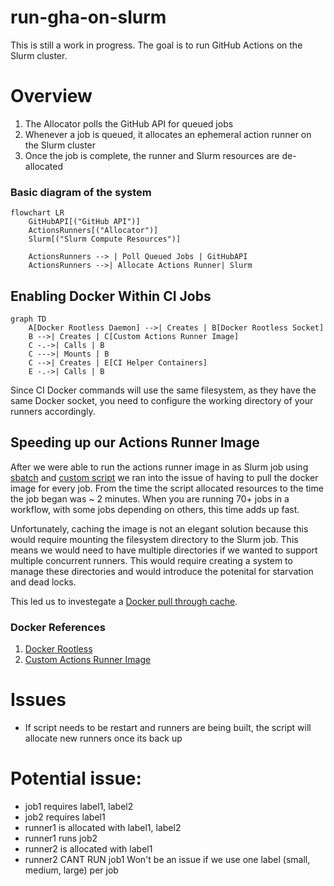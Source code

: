 # run-gha-on-slurm

This is still a work in progress. The goal is to run GitHub Actions on the Slurm cluster.

# Overview
1. The Allocator polls the GitHub API for queued jobs
2. Whenever a job is queued, it allocates an ephemeral action runner on the Slurm cluster
3. Once the job is complete, the runner and Slurm resources are de-allocated

### Basic diagram of the system
```mermaid
flowchart LR
    GitHubAPI[("GitHub API")]
    ActionsRunners[("Allocator")]
    Slurm[("Slurm Compute Resources")]

    ActionsRunners --> | Poll Queued Jobs | GitHubAPI 
    ActionsRunners -->| Allocate Actions Runner| Slurm 
```

## Enabling Docker Within CI Jobs

```mermaid
graph TD
    A[Docker Rootless Daemon] -->| Creates | B[Docker Rootless Socket]
    B -->| Creates | C[Custom Actions Runner Image]
    C -.->| Calls | B
    C --->| Mounts | B
    C -->| Creates | E[CI Helper Containers]
    E -.->| Calls | B
```

Since CI Docker commands will use the same filesystem, as they have the same Docker socket, you need to configure the working directory of your runners accordingly. 

## Speeding up our Actions Runner Image

After we were able to run the actions runner image in as Slurm job using [sbatch](https://slurm.schedmd.com/sbatch.html) and [custom script](https://github.com/WATonomous/run-gha-on-slurm/blob/main/allocate-ephemeral-runner-from-docker.sh) we ran into the issue of having to pull the docker image for every job. From the time the script allocated resources to the time the job began was ~ 2 minutes. When you are running 70+ jobs in a workflow, with some jobs depending on others, this time adds up fast. 

Unfortunately, caching the image is not an elegant solution because this would require mounting the filesystem directory to the Slurm job. This means we would need to have multiple directories if we wanted to support multiple concurrent runners. This would require creating a system to manage these directories and would introduce the potenital for starvation and dead locks. 

This led us to investegate a [Docker pull through cache](https://docs.docker.com/docker-hub/mirror/).


### Docker References
1. [Docker Rootless](https://docs.docker.com/engine/security/rootless/)
2. [Custom Actions Runner Image](https://github.com/WATonomous/actions-runner-image)


# Issues
- If script needs to be restart and runners are being built, the script will allocate new runners once its back up 

# Potential issue:
- job1 requires label1, label2
- job2 requires label1
- runner1 is allocated with label1, label2
- runner1 runs job2
- runner2 is allocated with label1
- runner2 CANT RUN job1
Won't be an issue if we use one label (small, medium, large) per job

